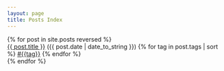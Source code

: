 ```yaml
---
layout: page
title: Posts Index
---
```


<div class="posts">
    {% for post in site.posts reversed %}
        <div class="index-post">
            <a href="{{ site.baseurl }}{{ post.url }}">{{ post.title }}</a>
            ({{ post.date | date_to_string }})
            {% for tag in post.tags | sort %}
                <a href="{{site.url}}/tag-cloud.html#{{tag}}">#{{tag}}</a>
            {% endfor %}
        </div>
    {% endfor %}
</div>